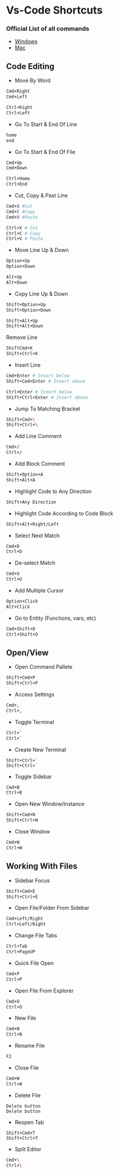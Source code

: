 # Vs-Code Shortcuts

### Official List of all commands

* [Windows](https://code.visualstudio.com/shortcuts/keyboard-shortcuts-windows.pdf)
* [Mac](https://code.visualstudio.com/shortcuts/keyboard-shortcuts-macos.pdf)


## Code Editing

- Move By Word

```bash
Cmd+Right
Cmd+Left

Ctrl+Right
Ctrl+Left
```

- Go To Start & End Of Line

```bash
home
end
```

- Go To Start & End Of File

```bash
Cmd+Up
Cmd+Down

Ctrl+Home
Ctrl+End
```

- Cut, Copy & Past Line

```bash
Cmd+X #Cut
Cmd+C #Copy
Cmd+V #Paste

Ctrl+X # Cut
Ctrl+C # Copy
Ctrl+V # Paste
```

- Move Line Up & Down

```bash
Option+Up
Option+Down

Alt+Up
Alt+Down
```

- Copy Line Up & Down

```bash
Shift+Option+Up
Shift+Option+Down

Shift+Alt+Up
Shift+Alt+Down
```

Remove Line

```bash
ShiftCmd+K
Shift+Ctrl+K
```

- Insert Line

```bash
Cmd+Enter # Insert below
Shift+Cmd+Enter # Insert above

Ctrl+Enter # Insert below
Shift+Ctrl+Enter # Insert above
```

- Jump To Matching Bracket

```bash
Shift+Cmd+\
Shift+Ctrl+\
```

- Add Line Comment

```bash
Cmd+/
Ctrl+/
```

- Add Block Comment

```bash
Shift+Option+A
Shift+Alt+A
```

- Highlight Code to Any Direction

```bash
Shift+Any Direction
```

- Highlight Code According to Code Block

```bash
Shift+Alt+Right/Left
```

- Select Next Match

```bash
Cmd+D
Ctrl+D
```

- De-select Match

```bash
Cmd+U
Ctrl+U
```

- Add Multiple Cursor

```bash
Option+Click
Alt+Click
```

- Go to Entity (Functions, vars, etc)

```bash
Cmd+Shift+O
Ctrl+Shift+O
```

## Open/View

- Open Command Pallete

```bash
Shift+Cmd+P
Shift+Ctrl+P
```

- Access Settings

```bash
Cmd+,
Ctrl+,
```

- Toggle Terminal

```bash
Ctrl+`
Ctrl+`
```

- Create New Terminal

```
Shift+Ctrl+`
Shift+Ctrl+`
```

- Toggle Sidebar

```bash
Cmd+B 
Ctrl+B
```

- Open New Window/Instance

```bash
Shift+Cmd+N 
Shift+Ctrl+N
```

- Close Window

```bash
Cmd+W 
Ctrl+W
```

## Working With Files

- Sidebar Focus

```bash
Shift+Cmd+E
Shift+Ctrl+E
```

- Open File/Folder From Sidebar

```bash
Cmd+Left/Right
Ctrl+Left/Right
```

- Change File Tabs

```bash
Ctrl+Tab 
Ctrl+PageUP
```

- Quick File Open

```bash
Cmd+P
Ctrl+P
```

- Open File From Explorer

```bash
Cmd+O
Ctrl+O
```

- New File

```bash
Cmd+N
Ctrl+N
```

- Rename File

```bash
F2
```

- Close File

```bash
Cmd+W
Ctrl+W
```

- Delete File

```
Delete button
Delete button
```

- Reopen Tab

```
Shift+Cmd+T
Shift+Ctrl+T
```

- Spilt Editor

```bash
Cmd+\
Ctrl+\
```
